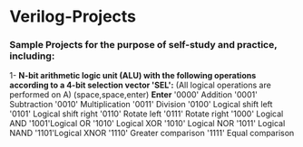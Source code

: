 # Verilog-Projects
### Sample Projects for the purpose of self-study and practice, including:
1- **N-bit arithmetic logic unit (ALU) with the following operations according to a 4-bit selection vector 'SEL':** (All logical operations are performed on A) (space,space,enter)  **Enter**
'0000' Addition                 '0001' Subtraction                  '0010' Multiplication                    '0011' Division
'0100' Logical shift left       '0101' Logical shift right          '0110' Rotate left                       '0111' Rotate right
'1000' Logical AND              '1001'Logical OR                    '1010' Logical XOR                       '1010' Logical NOR 
'1011' Logical NAND             '1101'Logical XNOR                  '1110' Greater comparison                '1111' Equal comparison 
